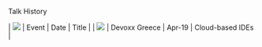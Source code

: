 Talk History



| ![](https://openmoji.org/data/color/svg/1F5FA.svg) | Event | Date | Title |
| ![](https://openmoji.org/data/color/svg/1F1EC-1F1F7.svg) | Devoxx Greece | Apr-19 | Cloud-based IDEs |
